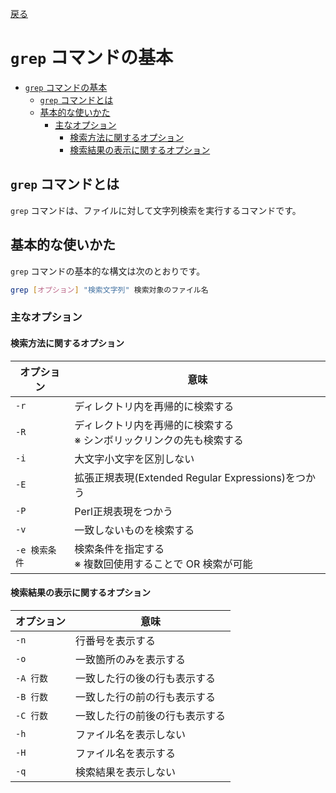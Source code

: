 [戻る](../README.md)

# `grep` コマンドの基本

- [`grep` コマンドの基本](#grep-コマンドの基本)
  - [`grep` コマンドとは](#grep-コマンドとは)
  - [基本的な使いかた](#基本的な使いかた)
    - [主なオプション](#主なオプション)
      - [検索方法に関するオプション](#検索方法に関するオプション)
      - [検索結果の表示に関するオプション](#検索結果の表示に関するオプション)

## `grep` コマンドとは

`grep` コマンドは、ファイルに対して文字列検索を実行するコマンドです。

## 基本的な使いかた

`grep` コマンドの基本的な構文は次のとおりです。

```bash
grep [オプション] "検索文字列" 検索対象のファイル名
```

### 主なオプション

#### 検索方法に関するオプション

| オプション    | 意味                                                                    |
| ------------- | ----------------------------------------------------------------------- |
| `-r`          | ディレクトリ内を再帰的に検索する                                        |
| `-R`          | ディレクトリ内を再帰的に検索する<br/>※ シンボリックリンクの先も検索する |
| `-i`          | 大文字小文字を区別しない                                                |
| `-E`          | 拡張正規表現(Extended Regular Expressions)をつかう                      |
| `-P`          | Perl正規表現をつかう                                                    |
| `-v`          | 一致しないものを検索する                                                |
| `-e 検索条件` | 検索条件を指定する<br/>※ 複数回使用することで OR 検索が可能             |

#### 検索結果の表示に関するオプション

| オプション | 意味                           |
| ---------- | ------------------------------ |
| `-n`       | 行番号を表示する               |
| `-o`       | 一致箇所のみを表示する         |
| `-A 行数`  | 一致した行の後の行も表示する   |
| `-B 行数`  | 一致した行の前の行も表示する   |
| `-C 行数`  | 一致した行の前後の行も表示する |
| `-h`       | ファイル名を表示しない         |
| `-H`       | ファイル名を表示する           |
| `-q`       | 検索結果を表示しない           |
